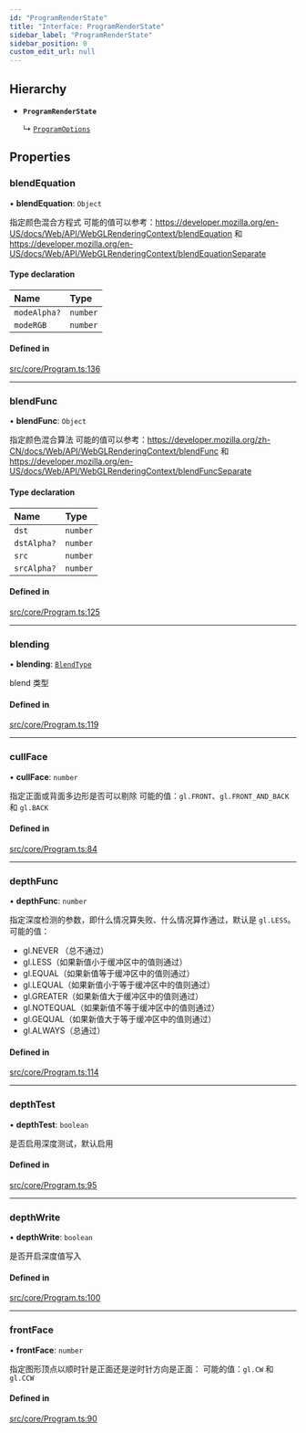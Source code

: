 ```yaml
---
id: "ProgramRenderState"
title: "Interface: ProgramRenderState"
sidebar_label: "ProgramRenderState"
sidebar_position: 0
custom_edit_url: null
---
```


## Hierarchy

- **`ProgramRenderState`**

  ↳ [`ProgramOptions`](ProgramOptions.md)

## Properties

### blendEquation

• **blendEquation**: `Object`

指定颜色混合方程式
可能的值可以参考：https://developer.mozilla.org/en-US/docs/Web/API/WebGLRenderingContext/blendEquation 和 https://developer.mozilla.org/en-US/docs/Web/API/WebGLRenderingContext/blendEquationSeparate

#### Type declaration

| Name | Type |
| :------ | :------ |
| `modeAlpha?` | `number` |
| `modeRGB` | `number` |

#### Defined in

[src/core/Program.ts:136](https://github.com/sakitam-gis/vis-engine/blob/7b15dbb/src/core/Program.ts#L136)

___

### blendFunc

• **blendFunc**: `Object`

指定颜色混合算法
可能的值可以参考：https://developer.mozilla.org/zh-CN/docs/Web/API/WebGLRenderingContext/blendFunc 和 https://developer.mozilla.org/en-US/docs/Web/API/WebGLRenderingContext/blendFuncSeparate

#### Type declaration

| Name | Type |
| :------ | :------ |
| `dst` | `number` |
| `dstAlpha?` | `number` |
| `src` | `number` |
| `srcAlpha?` | `number` |

#### Defined in

[src/core/Program.ts:125](https://github.com/sakitam-gis/vis-engine/blob/7b15dbb/src/core/Program.ts#L125)

___

### blending

• **blending**: [`BlendType`](../enums/BlendType.md)

blend 类型

#### Defined in

[src/core/Program.ts:119](https://github.com/sakitam-gis/vis-engine/blob/7b15dbb/src/core/Program.ts#L119)

___

### cullFace

• **cullFace**: `number`

指定正面或背面多边形是否可以剔除
可能的值：`gl.FRONT`、`gl.FRONT_AND_BACK` 和 `gl.BACK`

#### Defined in

[src/core/Program.ts:84](https://github.com/sakitam-gis/vis-engine/blob/7b15dbb/src/core/Program.ts#L84)

___

### depthFunc

• **depthFunc**: `number`

指定深度检测的参数，即什么情况算失败、什么情况算作通过，默认是 `gl.LESS`。
可能的值：
- gl.NEVER （总不通过）
- gl.LESS（如果新值小于缓冲区中的值则通过）
- gl.EQUAL（如果新值等于缓冲区中的值则通过）
- gl.LEQUAL（如果新值小于等于缓冲区中的值则通过）
- gl.GREATER（如果新值大于缓冲区中的值则通过）
- gl.NOTEQUAL（如果新值不等于缓冲区中的值则通过）
- gl.GEQUAL（如果新值大于等于缓冲区中的值则通过）
- gl.ALWAYS（总通过）

#### Defined in

[src/core/Program.ts:114](https://github.com/sakitam-gis/vis-engine/blob/7b15dbb/src/core/Program.ts#L114)

___

### depthTest

• **depthTest**: `boolean`

是否启用深度测试，默认启用

#### Defined in

[src/core/Program.ts:95](https://github.com/sakitam-gis/vis-engine/blob/7b15dbb/src/core/Program.ts#L95)

___

### depthWrite

• **depthWrite**: `boolean`

是否开启深度值写入

#### Defined in

[src/core/Program.ts:100](https://github.com/sakitam-gis/vis-engine/blob/7b15dbb/src/core/Program.ts#L100)

___

### frontFace

• **frontFace**: `number`

指定图形顶点以顺时针是正面还是逆时针方向是正面：
可能的值：`gl.CW` 和 `gl.CCW`

#### Defined in

[src/core/Program.ts:90](https://github.com/sakitam-gis/vis-engine/blob/7b15dbb/src/core/Program.ts#L90)
